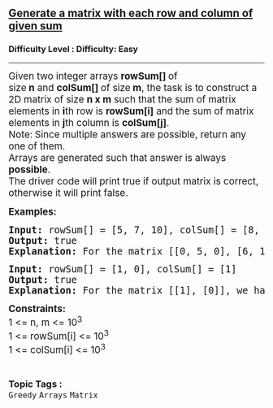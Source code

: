 <h2><a href="https://www.geeksforgeeks.org/problems/generate-a-matrix-with-each-row-and-column-of-given-sum/1?page=1&category=Arrays,Strings&sortBy=latest">Generate a matrix with each row and column of given sum</a></h2><h3>Difficulty Level : Difficulty: Easy</h3><hr><div class="problems_problem_content__Xm_eO"><p><span style="font-size: 18.6667px;">Given two integer arrays&nbsp;<strong>rowSum[]&nbsp;</strong>of size<strong>&nbsp;n</strong>&nbsp;and&nbsp;<strong>colSum[]&nbsp;</strong>of size<strong>&nbsp;m</strong>, the task is to construct a 2D matrix of size&nbsp;<strong>n x m</strong>&nbsp;such that the sum of matrix elements in&nbsp;<strong>i</strong>th row is&nbsp;<strong>rowSum[i]</strong>&nbsp;and the sum of matrix elements in&nbsp;<strong>j</strong>th column is&nbsp;<strong>colSum[j]</strong>.<br>Note:<strong>&nbsp;</strong></span><span style="font-size: 18.6667px;">Since multiple answers are possible, return any one of them.&nbsp;<br>Arrays are generated such that answer is always<strong> possible</strong>.<br></span><span style="font-size: 18.6667px;">The driver code will print true if output matrix is correct, otherwise it will print false.</span></p>
<p><span style="font-size: 14pt;"><strong>Examples:</strong></span></p>
<pre><span style="font-size: 14pt;"><strong>Input: </strong>rowSum[] = [5, 7, 10], colSum[] = [8, 6, 8]
<strong>Output:</strong> true
<strong>Explanation:</strong> For the matrix [[0, 5, 0], [6, 1, 0], [2, 0, 8]], we have r</span><span style="font-size: 18.6667px;">ow 1 with sum equal to 5 and column 1 has sum equal to 8.Row 2 has sum equal to 7 and column 2 has sum equal to 6.Row 3 has sum equal to 10 and column 3 has sum equal to 8.</span></pre>
<pre><span style="font-size: 14pt;"><strong>Input: </strong>rowSum[] = [1, 0], colSum[] = [1]<br><strong>Output:</strong> true
<strong>Explanation:</strong> For the matrix [[1], [0]], we have r</span><span style="font-size: 18.6667px;">ow 1 with sum equal to 1 and column 1 has sum equal to 1.Row 2 with sum equal to 0.</span></pre>
<p><span style="font-size: 14pt;"><strong>Constraints:</strong><br>1 &lt;= n, m &lt;= 10<sup>3</sup><br>1 &lt;= rowSum[i] &lt;= 10<sup>3</sup><br>1 &lt;= colSum[i] &lt;= 10<sup>3</sup></span></p></div><br><p><span style=font-size:18px><strong>Topic Tags : </strong><br><code>Greedy</code>&nbsp;<code>Arrays</code>&nbsp;<code>Matrix</code>&nbsp;